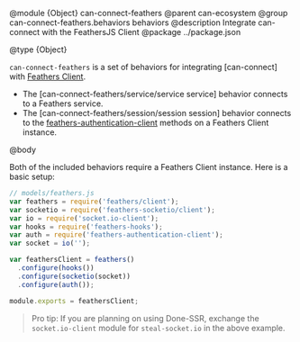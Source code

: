 @module {Object} can-connect-feathers
@parent can-ecosystem
@group can-connect-feathers.behaviors behaviors
@description Integrate can-connect with the FeathersJS Client
@package ../package.json

@type {Object}

`can-connect-feathers` is a set of behaviors for integrating [can-connect] with [Feathers Client](https://docs.feathersjs.com/clients/feathers.html).

 - The [can-connect-feathers/service/service service] behavior connects to a Feathers service.
 - The [can-connect-feathers/session/session session] behavior connects to the [feathers-authentication-client](https://docs.feathersjs.com/authentication/client.html) methods on a Feathers Client instance.

@body

Both of the included behaviors require a Feathers Client instance.  Here is a basic setup: 

```js
// models/feathers.js
var feathers = require('feathers/client');
var socketio = require('feathers-socketio/client');
var io = require('socket.io-client');
var hooks = require('feathers-hooks');
var auth = require('feathers-authentication-client');
var socket = io('');

var feathersClient = feathers()
  .configure(hooks())
  .configure(socketio(socket))
  .configure(auth());

module.exports = feathersClient;
```

> Pro tip: If you are planning on using Done-SSR, exchange the `socket.io-client` module for `steal-socket.io` in the above example.